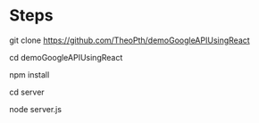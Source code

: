 # Steps

git clone https://github.com/TheoPth/demoGoogleAPIUsingReact

cd demoGoogleAPIUsingReact

npm install

cd server

node server.js

